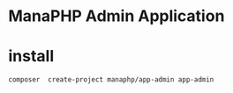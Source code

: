 # ManaPHP Admin Application

# install

```bash
composer  create-project manaphp/app-admin app-admin
```